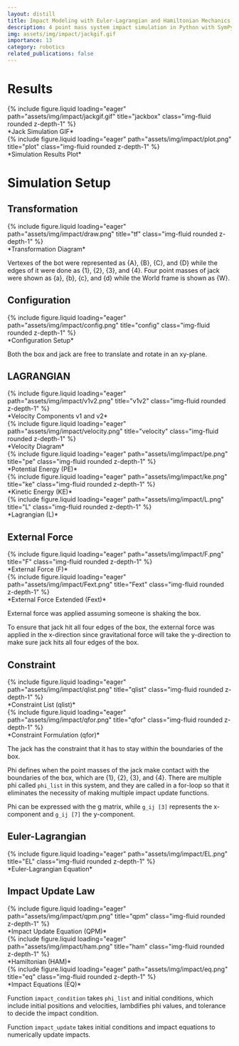 ```yaml
---
layout: distill
title: Impact Modeling with Euler-Lagrangian and Hamiltonian Mechanics
description: 4 point mass system impact simulation in Python with SymPy
img: assets/img/impact/jackgif.gif
importance: 13
category: robotics
related_publications: false
---
```



# Results

<div class="row">
    <div class="col-sm mt-3 mt-md-0">
        {% include figure.liquid loading="eager" path="assets/img/impact/jackgif.gif" title="jackbox" class="img-fluid rounded z-depth-1" %}
    </div>
</div>
<div class="caption">
   *Jack Simulation GIF*
</div>

<div class="row">
    <div class="col-sm mt-3 mt-md-0">
        {% include figure.liquid loading="eager" path="assets/img/impact/plot.png" title="plot" class="img-fluid rounded z-depth-1" %}
    </div>
</div>
<div class="caption">
   *Simulation Results Plot*
</div>

# Simulation Setup

## Transformation

<div class="row">
    <div class="col-sm mt-3 mt-md-0">
        {% include figure.liquid loading="eager" path="assets/img/impact/draw.png" title="tf" class="img-fluid rounded z-depth-1" %}
    </div>
</div>
<div class="caption">
   *Transformation Diagram*
</div>

Vertexes of the bot were represented as {A}, {B}, {C}, and {D} while the edges of it were done as {1}, {2}, {3}, and {4}. Four point masses of jack were shown as {a}, {b}, {c}, and {d} while the World frame is shown as {W}.

## Configuration

<div class="row">
    <div class="col-sm mt-3 mt-md-0">
        {% include figure.liquid loading="eager" path="assets/img/impact/config.png" title="config" class="img-fluid rounded z-depth-1" %}
    </div>
</div>
<div class="caption">
   *Configuration Setup*
</div>

Both the box and jack are free to translate and rotate in an xy-plane.

## LAGRANGIAN

<div class="row">
    <div class="col-sm mt-3 mt-md-0">
        {% include figure.liquid loading="eager" path="assets/img/impact/v1v2.png" title="v1v2" class="img-fluid rounded z-depth-1" %}
    </div>
</div>
<div class="caption">
   *Velocity Components v1 and v2*
</div>

<div class="row">
    <div class="col-sm mt-3 mt-md-0">
        {% include figure.liquid loading="eager" path="assets/img/impact/velocity.png" title="velocity" class="img-fluid rounded z-depth-1" %}
    </div>
</div>
<div class="caption">
   *Velocity Diagram*
</div>

<div class="row">
    <div class="col-sm mt-3 mt-md-0">
        {% include figure.liquid loading="eager" path="assets/img/impact/pe.png" title="pe" class="img-fluid rounded z-depth-1" %}
    </div>
</div>
<div class="caption">
   *Potential Energy (PE)*
</div>

<div class="row">
    <div class="col-sm mt-3 mt-md-0">
        {% include figure.liquid loading="eager" path="assets/img/impact/ke.png" title="ke" class="img-fluid rounded z-depth-1" %}
    </div>
</div>
<div class="caption">
   *Kinetic Energy (KE)*
</div>

<div class="row">
    <div class="col-sm mt-3 mt-md-0">
        {% include figure.liquid loading="eager" path="assets/img/impact/L.png" title="L" class="img-fluid rounded z-depth-1" %}
    </div>
</div>
<div class="caption">
   *Lagrangian (L)*
</div>

## External Force

<div class="row">
    <div class="col-sm mt-3 mt-md-0">
        {% include figure.liquid loading="eager" path="assets/img/impact/F.png" title="F" class="img-fluid rounded z-depth-1" %}
    </div>
</div>
<div class="caption">
   *External Force (F)*
</div>

<div class="row">
    <div class="col-sm mt-3 mt-md-0">
        {% include figure.liquid loading="eager" path="assets/img/impact/Fext.png" title="Fext" class="img-fluid rounded z-depth-1" %}
    </div>
</div>
<div class="caption">
   *External Force Extended (Fext)*
</div>

External force was applied assuming someone is shaking the box.

To ensure that jack hit all four edges of the box, the external force was applied in the x-direction since gravitational force will take the y-direction to make sure jack hits all four edges of the box.

## Constraint

<div class="row">
    <div class="col-sm mt-3 mt-md-0">
        {% include figure.liquid loading="eager" path="assets/img/impact/qlist.png" title="qlist" class="img-fluid rounded z-depth-1" %}
    </div>
</div>
<div class="caption">
   *Constraint List (qlist)*
</div>

<div class="row">
    <div class="col-sm mt-3 mt-md-0">
        {% include figure.liquid loading="eager" path="assets/img/impact/qfor.png" title="qfor" class="img-fluid rounded z-depth-1" %}
    </div>
</div>
<div class="caption">
   *Constraint Formulation (qfor)*
</div>

The jack has the constraint that it has to stay within the boundaries of the box.

Phi defines when the point masses of the jack make contact with the boundaries of the box, which are {1}, {2}, {3}, and {4}. There are multiple phi called `phi_list` in this system, and they are called in a for-loop so that it eliminates the necessity of making multiple impact update functions.

Phi can be expressed with the g matrix, while `g_ij [3]` represents the x-component and `g_ij [7]` the y-component.

## Euler-Lagrangian

<div class="row">
    <div class="col-sm mt-3 mt-md-0">
        {% include figure.liquid loading="eager" path="assets/img/impact/EL.png" title="EL" class="img-fluid rounded z-depth-1" %}
    </div>
</div>
<div class="caption">
   *Euler-Lagrangian Equation*
</div>

## Impact Update Law

<div class="row">
    <div class="col-sm mt-3 mt-md-0">
        {% include figure.liquid loading="eager" path="assets/img/impact/qpm.png" title="qpm" class="img-fluid rounded z-depth-1" %}
    </div>
</div>
<div class="caption">
   *Impact Update Equation (QPM)*
</div>

<div class="row">
    <div class="col-sm mt-3 mt-md-0">
        {% include figure.liquid loading="eager" path="assets/img/impact/ham.png" title="ham" class="img-fluid rounded z-depth-1" %}
    </div>
</div>
<div class="caption">
   *Hamiltonian (HAM)*
</div>

<div class="row">
    <div class="col-sm mt-3 mt-md-0">
        {% include figure.liquid loading="eager" path="assets/img/impact/eq.png" title="eq" class="img-fluid rounded z-depth-1" %}
    </div>
</div>
<div class="caption">
   *Impact Equations (EQ)*
</div>

Function `impact_condition` takes `phi_list` and initial conditions, which include initial positions and velocities, lambdifies phi values, and tolerance to decide the impact condition.

Function `impact_update` takes initial conditions and impact equations to numerically update impacts.
